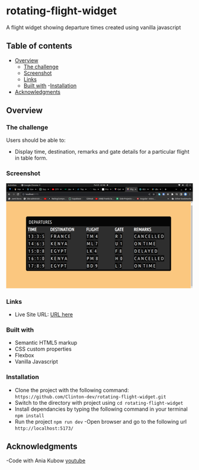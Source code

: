 # rotating-flight-widget
A flight widget showing departure times created using vanilla javascript

## Table of contents

- [Overview](#overview)
  - [The challenge](#the-challenge)
  - [Screenshot](#screenshot)
  - [Links](#links)
  - [Built with](#built-with)
  -[Installation](#Installation)
- [Acknowledgments](#acknowledgments)

## Overview

### The challenge

Users should be able to:

- Display time, destination, remarks and gate details for a particular flight in table form.

### Screenshot

![](./Screenshot.png)

### Links
- Live Site URL: [URL here](https://6330b18297f4e60008959e29--ephemeral-phoenix-7eb38f.netlify.app/)

### Built with

- Semantic HTML5 markup
- CSS custom properties
- Flexbox
- Vanilla Javascript

### Installation
- Clone the project with the following command: `https://github.com/Clinton-dev/rotating-flight-widget.git`
- Switch to the directory with project using `cd rotating-flight-widget`
- Install dependancies by typing the following command in your terminal `npm install`
- Run the project `npm run dev`
-Open browser and go to the following url `http://localhost:5173/` 


## Acknowledgments

-Code with Ania Kubow [youtube](https://youtu.be/xs5aOs-Wpxw)


